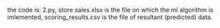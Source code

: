 the code is: 2.py,
store sales.xlsx is the file on which the ml algorithm is imlemented,
scoring_results.csv is the file of resultant (predicted) data.
